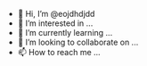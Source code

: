 - 👋 Hi, I’m @eojdhdjdd
- 👀 I’m interested in ...
- 🌱 I’m currently learning ...
- 💞️ I’m looking to collaborate on ...
- 📫 How to reach me ...

<!---
eojdhdjdd/eojdhdjdd is a ✨ special ✨ repository because its `README.md` (this file) appears on your GitHub profile.
You can click the Preview link to take a look at your changes.
--->
